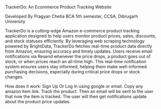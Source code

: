 TrackerDo: An Ecommerce Product Tracking Website

Developed By Pragyan Chetia
BCA 5th semester, CCSA, Dibrugarh University

TrackerDo is a cutting-edge Amazon e-commerce product tracking application designed to help users monitor product prices, sales, discounts, and stock statuses efficiently. By leveraging web scraping technology powered by BrightData, TrackerDo fetches real-time product data directly from Amazon, ensuring accuracy and timely updates. Users receive email notifications via Resend whenever the price drops, a product goes out of stock, or when prices reach an all-time high. This real-time notification system ensures users stay informed, helping them make well-informed purchasing decisions, especially during critical price drops or stock changes.

How does it work:
  Sign Up Or Log In using google or email.
  Copy any amazon item link.
  Track the product.
  Then an email will be sent to the user that now the item is tracked.
  The user will then get notifications update about the product price updates.

    

